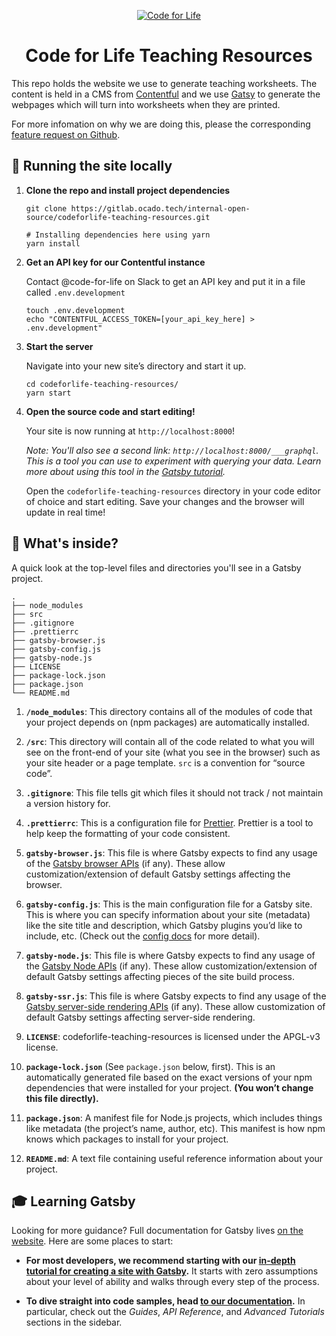 <p align="center">
  <a href="https://www.codeforlife.education">
    <img alt="Code for Life" src="https://pbs.twimg.com/profile_images/895959156770951169/e3mcfqLz_200x200.jpg" />
  </a>
</p>
<h1 align="center">
  Code for Life Teaching Resources
</h1>

This repo holds the website we use to generate teaching worksheets. The content is held in a CMS from [Contentful](https://www.contentful.com/) and we use [Gatsy](https://www.gatsbyjs.org/) to generate the webpages which will turn into worksheets when they are printed.

For more infomation on why we are doing this, please the corresponding [feature request on Github](https://github.com/ocadotechnology/codeforlife-portal/issues/1075).

## 🚀 Running the site locally

1.  **Clone the repo and install project dependencies**

    ```shell
    git clone https://gitlab.ocado.tech/internal-open-source/codeforlife-teaching-resources.git
    
    # Installing dependencies here using yarn
    yarn install
    ```

1. **Get an API key for our Contentful instance**

    Contact @code-for-life on Slack to get an API key and put it in a file called `.env.development`

    ```shell
    touch .env.development
    echo "CONTENTFUL_ACCESS_TOKEN=[your_api_key_here] > .env.development"
    ```

1.  **Start the server**

    Navigate into your new site’s directory and start it up.

    ```shell
    cd codeforlife-teaching-resources/
    yarn start
    ```

1.  **Open the source code and start editing!**

    Your site is now running at `http://localhost:8000`!

    _Note: You'll also see a second link: _`http://localhost:8000/___graphql`_. This is a tool you can use to experiment with querying your data. Learn more about using this tool in the [Gatsby tutorial](https://www.gatsbyjs.org/tutorial/part-five/#introducing-graphiql)._

    Open the `codeforlife-teaching-resources` directory in your code editor of choice and start editing. Save your changes and the browser will update in real time!

## 🧐 What's inside?

A quick look at the top-level files and directories you'll see in a Gatsby project.

    .
    ├── node_modules
    ├── src
    ├── .gitignore
    ├── .prettierrc
    ├── gatsby-browser.js
    ├── gatsby-config.js
    ├── gatsby-node.js
    ├── LICENSE
    ├── package-lock.json
    ├── package.json
    └── README.md

1.  **`/node_modules`**: This directory contains all of the modules of code that your project depends on (npm packages) are automatically installed.

2.  **`/src`**: This directory will contain all of the code related to what you will see on the front-end of your site (what you see in the browser) such as your site header or a page template. `src` is a convention for “source code”.

3.  **`.gitignore`**: This file tells git which files it should not track / not maintain a version history for.

4.  **`.prettierrc`**: This is a configuration file for [Prettier](https://prettier.io/). Prettier is a tool to help keep the formatting of your code consistent.

5.  **`gatsby-browser.js`**: This file is where Gatsby expects to find any usage of the [Gatsby browser APIs](https://www.gatsbyjs.org/docs/browser-apis/) (if any). These allow customization/extension of default Gatsby settings affecting the browser.

6.  **`gatsby-config.js`**: This is the main configuration file for a Gatsby site. This is where you can specify information about your site (metadata) like the site title and description, which Gatsby plugins you’d like to include, etc. (Check out the [config docs](https://www.gatsbyjs.org/docs/gatsby-config/) for more detail).

7.  **`gatsby-node.js`**: This file is where Gatsby expects to find any usage of the [Gatsby Node APIs](https://www.gatsbyjs.org/docs/node-apis/) (if any). These allow customization/extension of default Gatsby settings affecting pieces of the site build process.

8.  **`gatsby-ssr.js`**: This file is where Gatsby expects to find any usage of the [Gatsby server-side rendering APIs](https://www.gatsbyjs.org/docs/ssr-apis/) (if any). These allow customization of default Gatsby settings affecting server-side rendering.

9.  **`LICENSE`**: codeforlife-teaching-resources is licensed under the APGL-v3 license.

10. **`package-lock.json`** (See `package.json` below, first). This is an automatically generated file based on the exact versions of your npm dependencies that were installed for your project. **(You won’t change this file directly).**

11. **`package.json`**: A manifest file for Node.js projects, which includes things like metadata (the project’s name, author, etc). This manifest is how npm knows which packages to install for your project.

12. **`README.md`**: A text file containing useful reference information about your project.

## 🎓 Learning Gatsby

Looking for more guidance? Full documentation for Gatsby lives [on the website](https://www.gatsbyjs.org/). Here are some places to start:

- **For most developers, we recommend starting with our [in-depth tutorial for creating a site with Gatsby](https://www.gatsbyjs.org/tutorial/).** It starts with zero assumptions about your level of ability and walks through every step of the process.

- **To dive straight into code samples, head [to our documentation](https://www.gatsbyjs.org/docs/).** In particular, check out the _Guides_, _API Reference_, and _Advanced Tutorials_ sections in the sidebar.
